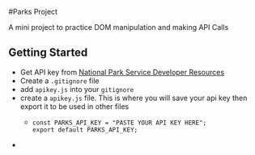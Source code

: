 #Parks Project

A mini project to practice DOM manipulation and making API Calls

## Getting Started

 - Get API key from [National Park Service Developer Resources](https://www.nps.gov/subjects/developer/get-started.htm)
 - Create a `.gitignore` file
 - add `apikey.js` into your `gitignore`
 - create a `apikey.js` file. This is where you will save your api key 
   then export it to be used in other files
    -  ``` 
       const PARKS_API_KEY = "PASTE YOUR API KEY HERE";
       export default PARKS_API_KEY; 
        ```
 - 
